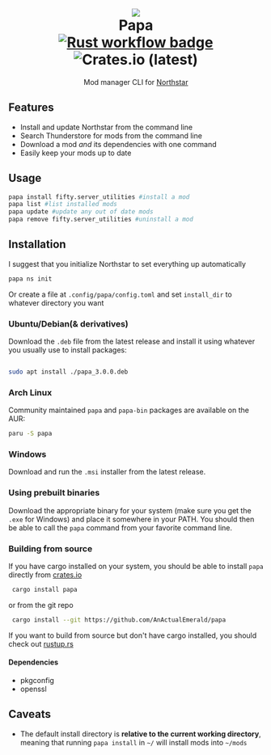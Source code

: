 <h1 align="center">
 <!-- Formatting idea shamelessly stolen from https://github.com/OneGal/viper ty for the idea :) -->
 <img src="https://static.wikia.nocookie.net/titanfall/images/d/d5/ScorchIcon.png" />
 <br>
 Papa
<br>
<a href="https://github.com/AnActualEmerald/papa/actions/workflows/rust.yml"> 
 <img alt="Rust workflow badge" src="https://github.com/AnActualEmerald/papa/actions/workflows/rust.yml/badge.svg">
</a>
<img alt="Crates.io (latest)" src="https://img.shields.io/crates/dv/papa">
</h1>


<p align="center">Mod manager CLI for <a href="https://github.com/R2Northstar/Northstar">Northstar</a></p>

## Features
- Install and update Northstar from the command line
- Search Thunderstore for mods from the command line
- Download a mod *and* its dependencies with one command
- Easily keep your mods up to date

## Usage

```bash
papa install fifty.server_utilities #install a mod
papa list #list installed mods
papa update #update any out of date mods
papa remove fifty.server_utilities #uninstall a mod
```

## Installation
I suggest that you initialize Northstar to set everything up automatically
```bash
papa ns init
```
Or create a file at `.config/papa/config.toml` and set `install_dir` to whatever directory you want

### Ubuntu/Debian(& derivatives)
Download the `.deb` file from the latest release and install it using whatever you usually use to install packages:
```bash

sudo apt install ./papa_3.0.0.deb

```

### Arch Linux
Community maintained `papa` and `papa-bin` packages are available on the AUR:
```bash
paru -S papa
```

### Windows
Download and run the `.msi` installer from the latest release.

### Using prebuilt binaries
Download the appropriate binary for your system (make sure you get the `.exe` for Windows) and place it somewhere in your PATH. You should then be able to call the `papa` command from your favorite command line.

### Building from source
If you have cargo installed on your system, you should be able to install `papa` directly from [crates.io](https://crates.io)
```bash
 cargo install papa
```
or from the git repo
```bash
 cargo install --git https://github.com/AnActualEmerald/papa
```
If you want to build from source but don't have cargo installed, you should check out [rustup.rs](https://rustup.rs)
#### Dependencies
* pkgconfig
* openssl

## Caveats 
- The default install directory is **relative to the current working directory**, meaning that running `papa install` in `~/` will install mods into `~/mods`
